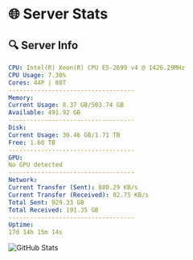 # 🌐 Server Stats
## 🔍 Server Info
```yaml
CPU: Intel(R) Xeon(R) CPU E5-2699 v4 @ 1426.29MHz
CPU Usage: 7.30%
Cores: 44P | 88T
-----------------------------------
Memory:
Current Usage: 8.37 GB/503.74 GB
Available: 491.92 GB
-----------------------------------
Disk:
Current Usage: 30.46 GB/1.71 TB
Free: 1.60 TB
-----------------------------------
GPU:
No GPU detected
-----------------------------------
Network:
Current Transfer (Sent): 880.29 KB/s
Current Transfer (Received): 82.75 KB/s
Total Sent: 929.33 GB
Total Received: 191.35 GB
-----------------------------------
Uptime:
17d 14h 15m 14s
```
![GitHub Stats](https://img.shields.io/badge/Updated-2025-05-07_07:24:02-blue)